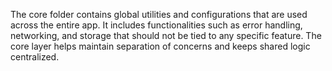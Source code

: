 The core folder contains global utilities and configurations that are used across the entire app. It includes functionalities such as error handling, networking, and storage that should not be tied to any specific feature. The core layer helps maintain separation of concerns and keeps shared logic centralized.